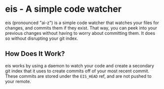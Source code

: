 # eis - A simple code watcher

eis (pronounced "ai-z") is a simple code watcher that watches your files for changes,
and commits them if they exist. That way, you can peek into your previous changes without
having to worry about committing them. It does so without disrupting your git index. 

## How Does It Work?
eis works by using a daemon to watch your code and create a secondary git index
that it uses to create commits off of your most recent commit. These commits
are stored under the `EIS_HEAD` ref, and are not pushed to your remote.
